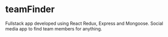 # teamFinder
Fullstack app developed using React Redux, Express and Mongoose.
Social media app to find team members for anything.
